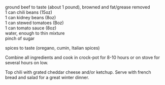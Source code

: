---
---

ground beef to taste (about 1 pound), browned and fat/grease removed  
1 can chili beans (15oz)  
1 can kidney beans (8oz)  
1 can stewed tomatoes (Boz)  
1 can tomato sauce (8oz)  
water, enough to thin mixture  
pinch of sugar 


spices to taste (oregano, cumin, Italian spices) 


Combine all ingredients and cook in crock-pot for 8-10 hours or on stove for several hours on 
low. 


Top chili with grated cheddar cheese and/or ketchup. Serve with french bread and salad for a 
great winter dinner.